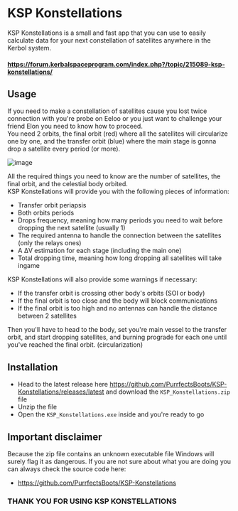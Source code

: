 # KSP Konstellations

KSP Konstellations is a small and fast app that you can use to easily calculate data for your next constellation of satellites anywhere in the Kerbol system.

#### https://forum.kerbalspaceprogram.com/index.php?/topic/215089-ksp-konstellations/

## Usage
If you need to make a constellation of satellites cause you lost twice connection with you're probe on Eeloo or you just want to challenge your friend Elon you need to know how to proceed.<br>
You need 2 orbits, the final orbit (red) where all the satellites will circularize one by one, and the transfer orbit (blue) where the main stage is gonna drop a satellite every period (or more).

![image](https://user-images.githubusercontent.com/79790839/225386603-98a2ff86-2414-4592-895a-48718a19c13f.png)

All the required things you need to know are the number of satellites, the final orbit, and the celestial body orbited.<br>
KSP Konstellations will provide you with the following pieces of information:
- Transfer orbit periapsis
- Both orbits periods
- Drops frequency, meaning how many periods you need to wait before dropping the next satellite (usually 1)
- The required antenna to handle the connection between the satellites (only the relays ones)
- A ΔV estimation for each stage (including the main one)
- Total dropping time, meaning how long dropping all satellites will take ingame

KSP Konstellations will also provide some warnings if necessary:
- If the transfer orbit is crossing other body's orbits (SOI or body)
- If the final orbit is too close and the body will block communications
- If the final orbit is too high and no antennas can handle the distance between 2 satellites

Then you'll have to head to the body, set you're main vessel to the transfer orbit, and start dropping satellites, and burning prograde for each one until you've reached the final orbit. (circularization)

## Installation

- Head to the latest release here https://github.com/PurrfectsBoots/KSP-Konstellations/releases/latest and download the `KSP_Konstellations.zip` file
- Unzip the file
- Open the `KSP_Konstellations.exe` inside and you're ready to go

## Important disclaimer
Because the zip file contains an unknown executable file Windows will surely flag it as dangerous. If you are not sure about what you are doing you can always check the source code here: 
- https://github.com/PurrfectsBoots/KSP-Konstellations

### THANK YOU FOR USING KSP KONSTELLATIONS
